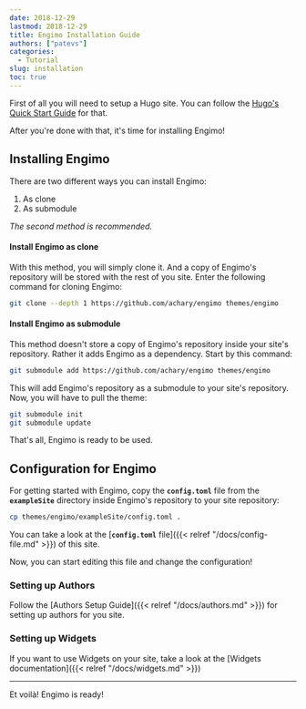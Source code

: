 ```yaml
---
date: 2018-12-29
lastmod: 2018-12-29
title: Engimo Installation Guide
authors: ["patevs"]
categories:
  - Tutorial
slug: installation
toc: true
---
```

First of all you will need to setup a Hugo site. You can follow the [Hugo's Quick Start Guide](https://gohugo.io/getting-started/quick-start/) for that.

After you're done with that, it's time for installing Engimo!

## Installing Engimo

There are two different ways you can install Engimo:

1. As clone
2. As submodule

_The second method is recommended._

#### Install Engimo as clone

With this method, you will simply clone it. And a copy of Engimo's repository will be stored with the rest of you site. Enter the following command for cloning Engimo:

```sh
git clone --depth 1 https://github.com/achary/engimo themes/engimo
```

#### Install Engimo as submodule

This method doesn't store a copy of Engimo's repository inside your site's repository. Rather it adds Engimo as a dependency. Start by this command:

```sh
git submodule add https://github.com/achary/engimo themes/engimo
```

This will add Engimo's repository as a submodule to your site's repository. Now, you will have to pull the theme:

```sh
git submodule init
git submodule update
```

That's all, Engimo is ready to be used.

## Configuration for Engimo

For getting started with Engimo, copy the **`config.toml`** file from the **`exampleSite`** directory inside Engimo's repository to your site repository:

```sh
cp themes/engimo/exampleSite/config.toml .
```

You can take a look at the [**`config.toml`** file]({{< relref "/docs/config-file.md" >}}) of this site.

Now, you can start editing this file and change the configuration!

### Setting up Authors

Follow the [Authors Setup Guide]({{< relref "/docs/authors.md" >}}) for setting up authors for you site.

### Setting up Widgets

If you want to use Widgets on your site, take a look at the [Widgets documentation]({{< relref "/docs/widgets.md" >}})

-------------

Et voilà! Engimo is ready!
